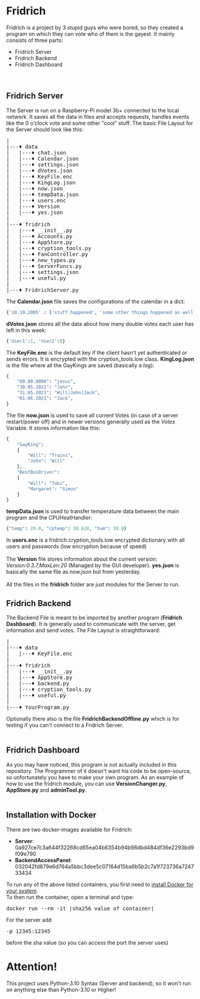 # Fridrich
Fridrich is a project by 3 stupid guys who were bored, so they created a program on which they can vote who of them is the gayest. 
It mainly consists of three parts:
* Fridrich Server
* Fridrich Backend
* Fridrich Dashboard
<br><br><br>
## Fridrich Server
The Server is run on a Raspberry-Pi model 3b+ connected to the local network. It saves all the data in files and accepts requests, handles events like the 0 o'clock vote and some other "cool" stuff. The basic File Layout for the Server should look like this:  
<pre>
|  
|---♦ data  
|   |---♦ chat.json
|   |---♦ Calendar.json
|   |---♦ settings.json
|   |---♦ dVotes.json
|   |---♦ KeyFile.enc  
|   |---♦ KingLog.json
|   |---♦ now.json
|   |---♦ tempData.json
|   |---♦ users.enc
|   |---♦ Version
|   |---♦ yes.json
|  
|---♦ fridrich  
|   |---♦ __init__.py
|   |---♦ Accounts.py
|   |---♦ AppStore.py
|   |---♦ cryption_tools.py
|   |---♦ FanController.py
|   |---♦ new_types.py
|   |---♦ ServerFuncs.py
|   |---♦ settings.json
|   |---♦ useful.py
|  
|---♦ FridrichServer.py  
</pre>
The **Calendar.json** file saves the configurations of the calendar in a dict:
```Python 
{'10.10.2005' : ['stuff happened', 'some other things happened as well'], '11.10.2005' : []}
```
**dVotes.json** stores all the data about how many double votes each user has left in this week:
```Python
{'User1':1, 'User2':0}
```
The **KeyFile.enc** is the default key if the client hasn't yet authenticated or sends errors. It is encrypted with the cryption_tools.low class.
**KingLog.json** is the file where all the GayKings are saved (basically a *log*):
```Python
{
    "00.00.0000": "jesus",
    "30.05.2021": "John",
    "31.05.2021": "Will|John|Jack",
    "01.06.2021": "Jack",
}
```
The file **now.json** is used to save all current Votes (in case of a server restart/power off) and in newer versions generally used as the *Votes* Variable. It stores information like this:
```Python
{
    "GayKing":
    {
        "Will": "Trains",
        "John": "Will"
    },
    "BestBusDriver":
    {
        "Will": "Tobi",
        "Margaret": "Simon"
    }
}
```
**tempData.json** is used to transfer temperature data between the main program and the CPUHeatHandler:
```Python
{"temp": 29.0, "cptemp": 38.628, "hum": 39.0}
```
In **users.enc** is a fridrich.cryption_tools.low encrypted dictionary with all users and passwords (low encryption because of speed)<br><br>
The **Version** file stores information about the current version: *Version:0.3.7,MaxLen:20* (Managed by the GUI developer).
**yes.json** is basically the same file as *now.json* but from yesterday.<br><br>
All the files in the **fridrich** folder are just modules for the Server to run.


## Fridrich Backend
The Backend File is meant to be imported by another program (**Fridrich Dashboard**). It is generally used to communicate with the server, get information and send votes.
The File Layout is straightforward:  
<pre>
|  
|---♦ data  
|   |---♦ KeyFile.enc  
|  
|---♦ fridrich  
|   |---♦ __init__.py
|   |---♦ AppStore.py
|   |---♦ backend.py
|   |---♦ cryption_tools.py
|   |---♦ useful.py
|  
|---♦ YourProgram.py  
</pre>  
Optionally there also is the file **FridrichBackendOffline.py** which is for testing if you can't connect to a Fridrich Server.
<br><br>
## Fridrich Dashboard
As you may have noticed, this program is not actually included in this repository. The Programmer of it
doesn't want his code to be open-source, so unfortunately you have to make your own program.
As an example of how to use the fridrich module, you can use **VersionChanger.py**, **AppStore.py**
and **adminTool.py**.
<br><br>
## Installation with Docker
There are two docker-images available for Fridrich:

- **Server**: 0a927ce7c3a644f32268cd65ea04b6354b94b98dbd484df36e2293bd9f09e790
- **BackendAccessPanel**: 032042fd879e6d764a5bbc3dee5c07164d15ba6b5b2c7a1f723736a724733434

To run any of the above listed containers, you first need to [install Docker for your
system](https://docs.docker.com/get-docker/). <br>
To then run the container, open a terminal and type:
<pre>
docker run --rm -it |sha256 value of container|
</pre>
For the server add 
<pre>
-p 12345:12345
</pre>
before the sha value (so you can access the port the server uses)
# **Attention!**
This project uses Python-3.10 Syntax (Server and backend), so it won't run on anything else than Python-3.10 or Higher!
